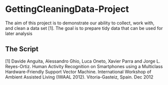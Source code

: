 GettingCleaningData-Project
===========================

The aim of this project is to demonstrate our ability to collect, work with, and clean a data set [1]. The goal is to prepare tidy data that can be used for later analysis

## The Script





[1] Davide Anguita, Alessandro Ghio, Luca Oneto, Xavier Parra and Jorge L. Reyes-Ortiz. Human Activity Recognition on Smartphones using a Multiclass Hardware-Friendly Support Vector Machine. International Workshop of Ambient Assisted Living (IWAAL 2012). Vitoria-Gasteiz, Spain. Dec 2012
